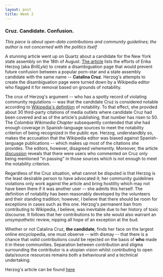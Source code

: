 ```yaml
---
layout: post
title: Week 2
---
```


### Cruz. Candidate. Confusion.
*This piece is about open-data contributions and community guidelines; the author is not concerned with the politics itself*

A stunning article went up on Quartz about a candidate for the New York state assembly on the 18th of August. [The article] lists the efforts of Erika Herzog (aka *BrillLyle*) to create a disambiguation page that would prevent future confusion between a popular porn-star and a state assembly candidate with the same name -- **Catalina Cruz**. Herzog's attempts to create the disambiguation page were turned down by a Wikipedia editor who flagged it for removal based on grounds of notability.

The crux of Herzog's argument -- who has a spotty record of violating community regulations -- was that the candidate Cruz is considered notable according to [Wikipedia's definition] of notability. To that effect, she provided about 30 third-party citations of media outlets where candidate Cruz had been covered and as of the article's publishing, that number has risen to 50. The *Colombia Wikimedia Chapter* subsequently contended that she had enough coverage in Spanish-language sources to meet the notability criterion of being recognized in the public eye. Herzog, understandbly so, makes the accusation that the Wikipedia editor was biased against Spanish-language publications -- which makes up most of the citations she provides. The editors, however, disagreed vehemently. Moreover, the article [discussion] reveals that there were users who commented on Cruz only being mentioned "in passing" in those sources which is not enough to meet the notability criterion.

Regardless of the Cruz situation, what cannot be disputed is that Herzog is the least desirable person to have advocated it; her community guidelines violations only work against the article and bring hostility which may not have been there if it was another user -- she admits this herself. The definition of notability has been reasonably developed by the volunteers and their standing tradition; however, *I* believe that there should be room for exceptions in cases such as this one. Herzog's permanent ban from contributing to Wikipedia, *I* believe, was inevitable due to her history of toxic discourse. It follows that her contributions to the site would also warrant an *unsympathetic* review, nipping all hope of an exception at the bud.

Whether or not Catalina Cruz, **the candidate**, finds her face on the largest online encyclopedia, one must observe -- with dismay -- that there is a chance that *valid* contributions could be rejected on the basis of **who** made it in these communities. Separation between contribution and stigma surrounding the contributor is a utopian vision whilst contributing to open data/source resources remains both a behavioural and a technical undertaking. 

Herzog's article can be found [here]


[The article]: https://qz.com/1352568/running-for-office-is-hard-when-you-have-a-porn-stars-name-this-makes-it-worse/
[Wikipedia's definition]: https://en.wikipedia.org/wiki/Wikipedia:Notability
[here]: https://en.wikipedia.org/wiki/User:BrillLyle/Catalina_Cruz_(politician)
[discussion]: https://en.wikipedia.org/wiki/Wikipedia:Articles_for_deletion/Catalina_Cruz_(politician)
